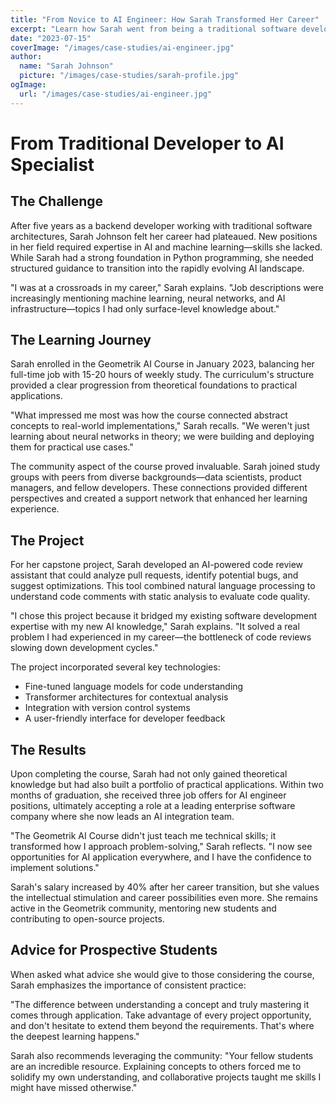 ```yaml
---
title: "From Novice to AI Engineer: How Sarah Transformed Her Career"
excerpt: "Learn how Sarah went from being a traditional software developer to becoming an AI specialist after completing the Geometrik AI Course."
date: "2023-07-15"
coverImage: "/images/case-studies/ai-engineer.jpg"
author:
  name: "Sarah Johnson"
  picture: "/images/case-studies/sarah-profile.jpg"
ogImage:
  url: "/images/case-studies/ai-engineer.jpg"
---
```


# From Traditional Developer to AI Specialist

## The Challenge

After five years as a backend developer working with traditional software architectures, Sarah Johnson felt her career had plateaued. New positions in her field required expertise in AI and machine learning—skills she lacked. While Sarah had a strong foundation in Python programming, she needed structured guidance to transition into the rapidly evolving AI landscape.

"I was at a crossroads in my career," Sarah explains. "Job descriptions were increasingly mentioning machine learning, neural networks, and AI infrastructure—topics I had only surface-level knowledge about."

## The Learning Journey

Sarah enrolled in the Geometrik AI Course in January 2023, balancing her full-time job with 15-20 hours of weekly study. The curriculum's structure provided a clear progression from theoretical foundations to practical applications.

"What impressed me most was how the course connected abstract concepts to real-world implementations," Sarah recalls. "We weren't just learning about neural networks in theory; we were building and deploying them for practical use cases."

The community aspect of the course proved invaluable. Sarah joined study groups with peers from diverse backgrounds—data scientists, product managers, and fellow developers. These connections provided different perspectives and created a support network that enhanced her learning experience.

## The Project

For her capstone project, Sarah developed an AI-powered code review assistant that could analyze pull requests, identify potential bugs, and suggest optimizations. This tool combined natural language processing to understand code comments with static analysis to evaluate code quality.

"I chose this project because it bridged my existing software development expertise with my new AI knowledge," Sarah explains. "It solved a real problem I had experienced in my career—the bottleneck of code reviews slowing down development cycles."

The project incorporated several key technologies:
- Fine-tuned language models for code understanding
- Transformer architectures for contextual analysis
- Integration with version control systems
- A user-friendly interface for developer feedback

## The Results

Upon completing the course, Sarah had not only gained theoretical knowledge but had also built a portfolio of practical applications. Within two months of graduation, she received three job offers for AI engineer positions, ultimately accepting a role at a leading enterprise software company where she now leads an AI integration team.

"The Geometrik AI Course didn't just teach me technical skills; it transformed how I approach problem-solving," Sarah reflects. "I now see opportunities for AI application everywhere, and I have the confidence to implement solutions."

Sarah's salary increased by 40% after her career transition, but she values the intellectual stimulation and career possibilities even more. She remains active in the Geometrik community, mentoring new students and contributing to open-source projects.

## Advice for Prospective Students

When asked what advice she would give to those considering the course, Sarah emphasizes the importance of consistent practice:

"The difference between understanding a concept and truly mastering it comes through application. Take advantage of every project opportunity, and don't hesitate to extend them beyond the requirements. That's where the deepest learning happens."

Sarah also recommends leveraging the community: "Your fellow students are an incredible resource. Explaining concepts to others forced me to solidify my own understanding, and collaborative projects taught me skills I might have missed otherwise." 